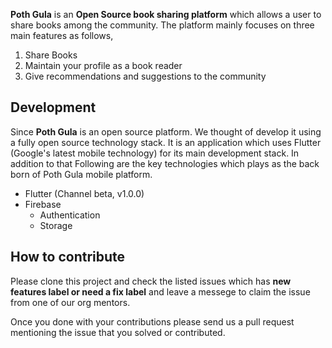 
**Poth Gula** is an **Open Source book sharing platform** which allows a user to share books among the community. The platform mainly focuses on three main features as follows,

 1. Share Books 
 2. Maintain your profile as a book reader 
 3. Give recommendations and suggestions to the community

## Development
Since **Poth Gula** is an open source platform. We thought of develop it using a fully open source technology stack. It is an application which uses Flutter (Google's latest mobile technology) for its main development stack. In addition to that Following are the key technologies which plays as the back born of Poth Gula mobile platform.

 - Flutter (Channel beta, v1.0.0)
 - Firebase
	 - Authentication 
	 - Storage 

## How to contribute

Please clone this project and check the listed issues which has **new features label or need a fix label** and leave a messege to claim the issue from one of our org mentors. 

Once you done with your contributions please send us a pull request mentioning the issue that you solved or contributed.
